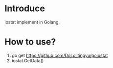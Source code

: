 # Introduce
iostat implement in Golang.

# How to use?
1. go get https://github.com/DoLolitingyu/goiostat
2. iostat.GetData()


